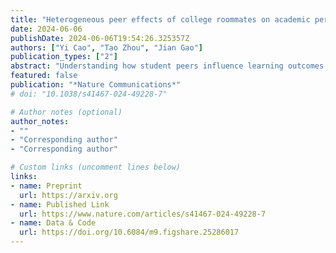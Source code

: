 ```yaml
---
title: "Heterogeneous peer effects of college roommates on academic performance"
date: 2024-06-06
publishDate: 2024-06-06T19:54:26.325357Z
authors: ["Yi Cao", "Tao Zhou", "Jian Gao"]
publication_types: ["2"]
abstract: "Understanding how student peers influence learning outcomes is crucial for effective education management in complex social systems. The complexities of peer selection and evolving peer relationships, however, pose challenges for identifying peer effects using static observational data. Here we use both null-model and regression approaches to examine peer effects using longitudinal data from 5,272 undergraduates, where roommate assignments are plausibly random upon enrollment and roommate relationships persist until graduation. Specifically, we construct a roommate null model by randomly shuffling students among dorm rooms and introduce an assimilation metric to quantify similarities in roommate academic performance. We find significantly larger assimilation in actual data than in the roommate null model, suggesting roommate peer effects, whereby roommates have more similar performance than expected by chance alone. Moreover, assimilation exhibits an overall increasing trend over time, suggesting that peer effects become stronger the longer roommates live together. Our regression analysis further reveals the moderating role of peer heterogeneity. In particular, when roommates perform similarly, the positive relationship between a student's future performance and their roommates' average prior performance is more pronounced, and their ordinal rank in the dorm room has an independent effect. Our findings contribute to understanding the role of college roommates in influencing student academic performance."
featured: false
publication: "*Nature Communications*"
# doi: "10.1038/s41467-024-49228-7"

# Author notes (optional)
author_notes:
- ""
- "Corresponding author"
- "Corresponding author"

# Custom links (uncomment lines below)
links:
- name: Preprint
  url: https://arxiv.org
- name: Published Link
  url: https://www.nature.com/articles/s41467-024-49228-7
- name: Data & Code
  url: https://doi.org/10.6084/m9.figshare.25286017
---
```


